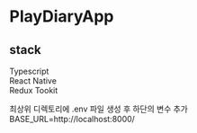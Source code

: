 # PlayDiaryApp

## stack

Typescript  
React Native  
Redux Tookit

최상위 디렉토리에 .env 파일 생성 후 하단의 변수 추가  
BASE_URL=http://localhost:8000/
